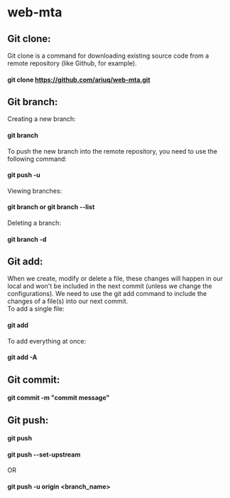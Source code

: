 # web-mta
## Git clone: 
Git clone is a command for downloading existing source code from a remote repository (like Github, for example). <br />
####  git clone <https://github.com/ariuq/web-mta.git>
## Git branch: 
Creating a new branch: <br />
  #### git branch <branch-name> <br />
 To push the new branch into the remote repository, you need to use the following command: <br />
  #### git push -u <remote> <branch-name> <br />
 Viewing branches: <br />
  #### git branch or git branch --list <br />
 Deleting a branch: <br />
  #### git branch -d <branch-name> <br />
## Git add:
  When we create, modify or delete a file, these changes will happen in our local and won't be included in the next commit (unless we change the configurations).
  We need to use the git add command to include the changes of a file(s) into our next commit. <br /> 
 To add a single file: <br />
  #### git add <file> <br />
 To add everything at once: <br />
  #### git add -A <br />
## Git commit: <br />
  #### git commit -m "commit message" <br />
## Git push: <br />
  #### git push <remote> <branch-name> <br />
  #### git push --set-upstream <remote> <name-of-your-branch> <br />
 OR
  #### git push -u origin <branch_name>
  
